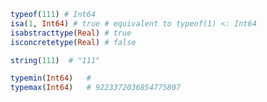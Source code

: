 ```julia
typeof(111) # Int64
isa(1, Int64) # true # equivalent to typeof(1) <: Int64
isabstracttype(Real) # true
isconcretetype(Real) # false
```

```julia
string(111)  # "111"
```

```julia
typemin(Int64)   # 
typemax(Int64)   # 9223372036854775807
```

